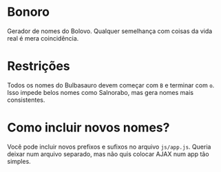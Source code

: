 # Bonoro
Gerador de nomes do Bolovo. Qualquer semelhança com coisas da vida real é mera coincidência.

# Restrições
Todos os nomes do Bulbasauro devem começar com `B` e terminar com `o`. Isso impede belos nomes como Salnorabo, mas gera nomes mais consistentes.

# Como incluir novos nomes?
Você pode incluir novos prefixos e sufixos no arquivo `js/app.js`. Queria deixar num arquivo separado, mas não quis colocar AJAX num app tão simples.

